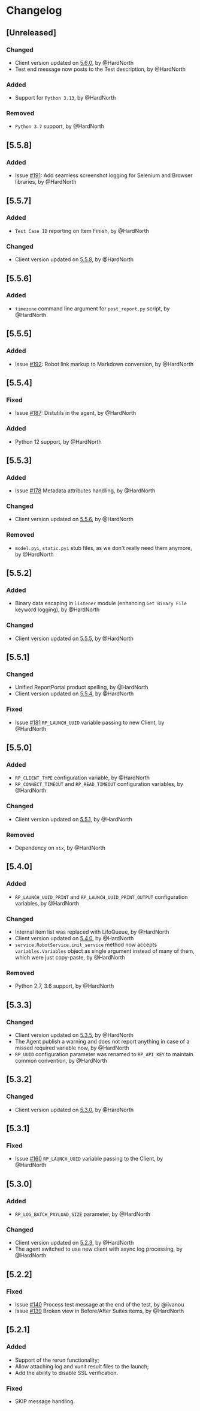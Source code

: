 # Changelog

## [Unreleased]
### Changed
- Client version updated on [5.6.0](https://github.com/reportportal/client-Python/releases/tag/5.6.0), by @HardNorth
- Test end message now posts to the Test description, by @HardNorth
### Added
- Support for `Python 3.13`, by @HardNorth
### Removed
- `Python 3.7` support, by @HardNorth

## [5.5.8]
### Added
- Issue [#191](https://github.com/reportportal/agent-Python-RobotFramework/issues/191): Add seamless screenshot logging for Selenium and Browser libraries, by @HardNorth

## [5.5.7]
### Added
- `Test Case ID` reporting on Item Finish, by @HardNorth
### Changed
- Client version updated on [5.5.8](https://github.com/reportportal/client-Python/releases/tag/5.5.8), by @HardNorth

## [5.5.6]
### Added
- `timezone` command line argument for `post_report.py` script, by @HardNorth

## [5.5.5]
### Added
- Issue [#192](https://github.com/reportportal/agent-Python-RobotFramework/issues/192): Robot link markup to Markdown conversion, by @HardNorth

## [5.5.4]
### Fixed
- Issue [#187](https://github.com/reportportal/agent-Python-RobotFramework/issues/187): Distutils in the agent, by @HardNorth
### Added
- Python 12 support, by @HardNorth

## [5.5.3]
### Added
- Issue [#178](https://github.com/reportportal/agent-Python-RobotFramework/issues/178) Metadata attributes handling, by @HardNorth
### Changed
- Client version updated on [5.5.6](https://github.com/reportportal/client-Python/releases/tag/5.5.6), by @HardNorth
### Removed
- `model.pyi`, `static.pyi` stub files, as we don't really need them anymore, by @HardNorth

## [5.5.2]
### Added
- Binary data escaping in `listener` module (enhancing `Get Binary File` keyword logging), by @HardNorth
### Changed
- Client version updated on [5.5.5](https://github.com/reportportal/client-Python/releases/tag/5.5.5), by @HardNorth

## [5.5.1]
### Changed
- Unified ReportPortal product spelling, by @HardNorth
- Client version updated on [5.5.4](https://github.com/reportportal/client-Python/releases/tag/5.5.4), by @HardNorth
### Fixed
- Issue [#181](https://github.com/reportportal/agent-Python-RobotFramework/issues/181) `RP_LAUNCH_UUID` variable passing to new Client, by @HardNorth

## [5.5.0]
### Added
- `RP_CLIENT_TYPE` configuration variable, by @HardNorth
- `RP_CONNECT_TIMEOUT` and `RP_READ_TIMEOUT` configuration variables, by @HardNorth
### Changed
- Client version updated on [5.5.1](https://github.com/reportportal/client-Python/releases/tag/5.5.1), by @HardNorth
### Removed
- Dependency on `six`, by @HardNorth

## [5.4.0]
### Added
- `RP_LAUNCH_UUID_PRINT` and `RP_LAUNCH_UUID_PRINT_OUTPUT` configuration variables, by @HardNorth
### Changed
- Internal item list was replaced with LifoQueue, by @HardNorth
- Client version updated on [5.4.0](https://github.com/reportportal/client-Python/releases/tag/5.4.0), by @HardNorth
- `service.RobotService.init_service` method now accepts `variables.Variables` object as single argument instead of many of them, which were just copy-paste, by @HardNorth
### Removed
- Python 2.7, 3.6 support, by @HardNorth

## [5.3.3]
### Changed
- Client version updated on [5.3.5](https://github.com/reportportal/client-Python/releases/tag/5.3.5), by @HardNorth
- The Agent publish a warning and does not report anything in case of a missed required variable now,  by @HardNorth
- `RP_UUID` configuration parameter was renamed to `RP_API_KEY` to maintain common convention, by @HardNorth

## [5.3.2]
### Changed
- Client version updated on [5.3.0](https://github.com/reportportal/client-Python/releases/tag/5.3.0), by @HardNorth

## [5.3.1]
### Fixed
- Issue [#160](https://github.com/reportportal/agent-Python-RobotFramework/issues/160) `RP_LAUNCH_UUID` variable passing to the Client, by @HardNorth

## [5.3.0]
### Added
- `RP_LOG_BATCH_PAYLOAD_SIZE` parameter, by @HardNorth
### Changed
- Client version updated on [5.2.3](https://github.com/reportportal/client-Python/releases/tag/5.2.3), by @HardNorth
- The agent switched to use new client with async log processing, by @HardNorth

## [5.2.2]
### Fixed
- Issue [#140](https://github.com/reportportal/agent-Python-RobotFramework/issues/140) Process test message at the end of the test, by @iivanou
- Issue [#139](https://github.com/reportportal/agent-Python-RobotFramework/issues/139) Broken view in Before/After Suites items, by @HardNorth

## [5.2.1]
### Added
- Support of the rerun functionality;
- Allow attaching log and xunit result files to the launch;
- Add the ability to disable SSL verification.
### Fixed
- SKIP message handling.
